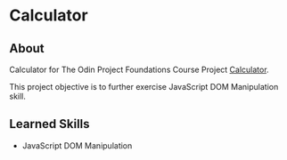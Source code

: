 # Calculator

## About

Calculator for The Odin Project Foundations Course Project [Calculator](https://www.theodinproject.com/lessons/foundations-calculator).

This project objective is to further exercise JavaScript DOM Manipulation skill.

## Learned Skills

- JavaScript DOM Manipulation
